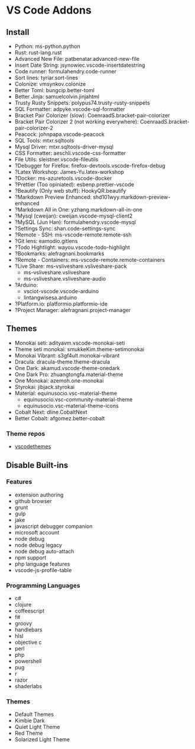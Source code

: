 # VS Code Addons

## Install
- Python: ms-python.python
- Rust: rust-lang.rust
- Advanced New File: patbenatar.advanced-new-file
- Insert Date String: jsynowiec.vscode-insertdatestring
- Code runner: formulahendry.code-runner
- Sort lines: tyriar.sort-lines
- Colonize: vmsynkov.colonize
- Better Toml: bungcip.better-toml
- Better Jinja: samuelcolvin.jinjahtml
- Trusty Rusty Snippets: polypus74.trusty-rusty-snippets
- SQL Formatter: adpyke.vscode-sql-formatter
- Bracket Pair Colorizer (slow): CoenraadS.bracket-pair-colorizer
- Bracket Pair Colorizer 2 (not working everywhere): CoenraadS.bracket-pair-colorizer-2
- Peacock: johnpapa.vscode-peacock
- SQL Tools: mtxr.sqltools
- Mysql Driver: mtxr.sqltools-driver-mysql
- CSS Formatter: aeschli.vscode-css-formatter
- File Utils: sleistner.vscode-fileutils
- ?Debugger for Firefox: firefox-devtools.vscode-firefox-debug
- ?Latex Workshop: James-Yu.latex-workshop
- ?Docker: ms-azuretools.vscode-docker
- ?Prettier (Too opiniated): esbenp.prettier-vscode
- ?Beautify (Only web stuff): HookyQR.beautify
- ?Markdown Preview Enhanced: shd101wyy.markdown-preview-enhanced
- ?Markdown All in One: yzhang.markdown-all-in-one
- ?Mysql (cweijan): cweijan.vscode-mysql-client2
- ?MySQL (Jun Han): formulahendry.vscode-mysql
- ?Settings Sync: shan.code-settings-sync
- ?Remote - SSH: ms-vscode-remote.remote-ssh
- ?Git lens: eamodio.gitlens
- ?Todo Hightlight: wayou.vscode-todo-highlight
- ?Bookmarks: alefragnani.bookmarks
- ?Remote - Containers: ms-vscode-remote.remote-containers
- ?Live Share: ms-vsliveshare.vsliveshare-pack
	- ms-vsliveshare.vsliveshare
	- ms-vsliveshare.vsliveshare-audio
- ?Arduino:
	- vsciot-vscode.vscode-arduino
	- lintangwisesa.arduino
- ?Platform.io: platformio.platformio-ide
- ?Project Manager: alefragnani.project-manager

## Themes
- Monokai seti: adityavm.vscode-monokai-seti
- Theme seti monokai: smukkeKim.theme-setimonokai
- Monokai Vibrant: s3gf4ult.monokai-vibrant
- Dracula: dracula-theme.theme-dracula
- One Dark: akamud.vscode-theme-onedark
- One Dark Pro: zhuangtongfa.material-theme
- One Monokai: azemoh.one-monokai
- Styrokai: jibjack.styrokai
- Material: equinusocio.vsc-material-theme
	- equinusocio.vsc-community-material-theme
	- equinusocio.vsc-material-theme-icons
- Cobalt Next: dline.CobaltNext
- Better Cobalt: afgomez.better-cobalt

### Theme repos
- [vscodethemes](https://vscodethemes.com/)

## Disable Built-ins
### Features
- extension authoring
- github browser
- grunt
- gulp
- jake
- javascript debugger companion
- microsoft account
- node debug
- node debug legacy
- node debug auto-attach
- npm support
- php language features
- vscode-js-profile-table

### Programming Languages
- c#
- clojure
- coffeescript
- f#
- groovy
- handlebars
- hlsl
- objective c
- perl
- php
- powershell
- pug
- r
- razor
- shaderlabs

### Themes
- Default Themes
- Kimbie Dark
- Quiet Light Theme
- Red Theme
- Solarized Light Theme